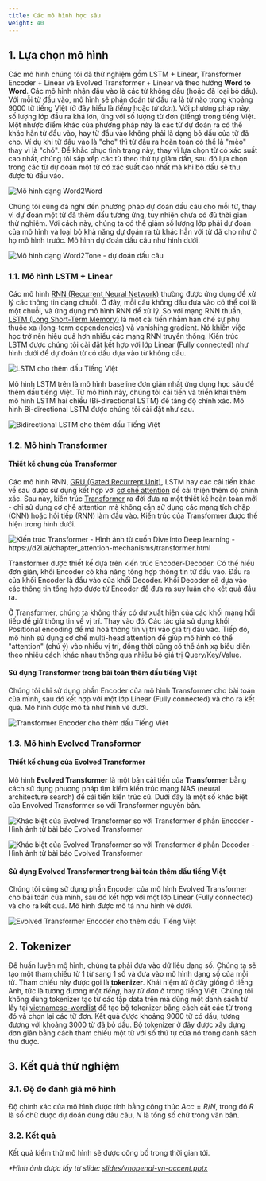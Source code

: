```yaml
---
title: Các mô hình học sâu
weight: 40
---
```


## 1. Lựa chọn mô hình

Các mô hình chúng tôi đã thử nghiệm gồm LSTM + Linear, Transformer Encoder + Linear và Evolved Transformer + Linear và theo hướng **Word to Word**. Các mô hình nhận đầu vào là các từ không dấu (hoặc đã loại bỏ dấu). Với mỗi từ đầu vào, mô hình sẽ phán đoán từ đầu ra là từ nào trong khoảng 9000 từ tiếng Việt (ở đây hiểu là *tiếng* hoặc *từ đơn*). Với phương pháp này, số lượng lớp đầu ra khá lớn, ứng với số lượng từ đơn (tiếng) trong tiếng Việt. Một nhược điểm khác của phương pháp này là các từ dự đoán ra có thể khác hẳn từ đầu vào, hay từ đầu vào không phải là dạng bỏ dấu của từ đã cho. Ví dụ khi từ đầu vào là "cho" thì từ đầu ra hoàn toàn có thể là "mèo" thay vì là "chó". Để khắc phục tình trạng này, thay vì lựa chọn từ có xác suất cao nhất, chúng tôi sắp xếp các từ theo thứ tự giảm dần, sau đó lựa chọn trong các từ dự đoán một từ có xác suất cao nhất mà khi bỏ dấu sẽ thu được từ đầu vào.

![Mô hình dạng Word2Word](word-to-word.png)

Chúng tôi cũng đã nghĩ đến phương pháp dự đoán dấu câu cho mỗi từ, thay vì dự đoán một từ đã thêm dấu tương ứng, tuy nhiên chưa có đủ thời gian thử nghiệm. Với cách này, chúng ta có thể giảm số lượng lớp phải dự đoán của mô hình và loại bỏ khả năng dự đoán ra từ khác hẳn với từ đã cho như ở họ mô hình trước. Mô hình dự đoán dấu câu như hình dưới.

![Mô hình dạng Word2Tone - dự đoán dấu câu](word-to-tone.png)

### 1.1. Mô hình LSTM + Linear

Các mô hình [RNN (Recurrent Neural Network)](https://en.wikipedia.org/wiki/Recurrent_neural_network) thường được ứng dụng để xử lý các thông tin dạng chuỗi. Ở đây, mỗi câu không dấu đưa vào có thể coi là một chuỗi, và ứng dụng mô hình RNN để xử lý. So với mạng RNN thuần, [LSTM (Long Short-Term Memory)](https://en.wikipedia.org/wiki/Long_short-term_memory) là một cải tiến nhằm hạn chế sự phụ thuộc xa (long-term dependencies) và vanishing gradient. Nó khiến việc học trở nên hiệu quả hơn nhiều các mạng RNN truyền thống. Kiến trúc LSTM được chúng tôi cài đặt kết hợp với lớp Linear (Fully connected) như hình dưới để dự đoán từ có dấu dựa vào từ không dầu.

![LSTM cho thêm dấu Tiếng Việt](lstm.png)

Mô hình LSTM trên là mô hình baseline đơn giản nhất ứng dụng học sâu để thêm dấu tiếng Việt. Từ mô hình này, chúng tôi cải tiến và triển khai thêm mô hình LSTM hai chiều (Bi-directional LSTM) để tăng độ chính xác. Mô hình Bi-directional LSTM được chúng tôi cài đặt như sau.

![Bidirectional LSTM cho thêm dấu Tiếng Việt](bi-lstm.png)

### 1.2. Mô hình Transformer

#### Thiết kế chung của Transformer

Các mô hình RNN, [GRU (Gated Recurrent Unit)](https://en.wikipedia.org/wiki/Gated_recurrent_unit), LSTM hay các cải tiến khác về sau được sử dụng kết hợp với [cơ chế attention](https://d2l.ai/chapter_attention-mechanisms/) để cải thiện thêm độ chính xác. Sau này, kiến trúc [Transformer](https://arxiv.org/abs/1706.03762) ra đời đưa ra một thiết kế hoàn toàn mới - chỉ sử dụng cơ chế attention mà không cần sử dụng các mạng tích chập (CNN) hoặc hồi tiếp (RNN) làm đầu vào. Kiến trúc của Transformer được thể hiện trong hình dưới.

![Kiến trúc Transformer - Hình ảnh từ cuốn Dive into Deep learning - <https://d2l.ai/chapter_attention-mechanisms/transformer.html>](transformer.svg)

Transformer được thiết kế dựa trên kiến trúc Encoder-Decoder. Có thể hiểu đơn giản, khối Encoder có khả năng tổng hợp thông tin từ đầu vào. Đầu ra của khối Encoder là đầu vào của khối Decoder. Khối Decoder sẽ dựa vào các thông tin tổng hợp được từ Encoder để đưa ra suy luận cho kết quả đầu ra.

Ở Transformer, chúng ta không thấy có dự xuất hiện của các khối mạng hồi tiếp để giữ thông tin về vị trí. Thay vào đó. Các tác giả sử dụng khổi Positional encoding để mã hoá thông tin vị trí vào giá trị đầu vào. Tiếp đó, mô hình sử dụng cơ chế multi-head attention để giúp mô hình có thể "attention" (chú ý) vào nhiều vị trí, đồng thời cũng có thể ánh xạ biểu diễn theo nhiều cách khác nhau thông qua nhiều bộ giá trị Query/Key/Value.

#### Sử dụng Transformer trong bài toán thêm dấu tiếng Việt

Chúng tôi chỉ sử dụng phần Encoder của mô hình Transformer cho bài toán của mình, sau đó kết hợp với một lớp Linear (Fully connected) và cho ra kết quả. Mô hình được mô tả như hình vẽ dưới.

![Transformer Encoder cho thêm dấu Tiếng Việt](transformer-encoder-linear.png)

### 1.3. Mô hình Evolved Transformer

#### Thiết kế chung của Evolved Transformer

Mô hình **Evolved Transformer** là một bản cải tiến của **Transformer** bằng cách sử dụng phương pháp tìm kiếm kiến trúc mạng NAS (neural architecture search) để cải tiến kiến trúc cũ. Dưới đây là một số khác biệt của Envolved Transformer so với Transformer nguyên bản.

![Khác biệt của Evolved Transformer so với Transformer ở phần Encoder - Hình ảnh từ bài báo Evolved Transformer](evolved-transformer-1.png)

![Khác biệt của Evolved Transformer so với Transformer ở phần Decoder - Hình ảnh từ bài báo Evolved Transformer](evolved-transformer-2.png)

#### Sử dụng Evolved Transformer trong bài toán thêm dấu tiếng Việt

Chúng tôi cũng sử dụng phần Encoder của mô hình Evolved Transformer cho bài toán của mình, sau đó kết hợp với một lớp Linear (Fully connected) và cho ra kết quả. Mô hình được mô tả như hình vẽ dưới.

![Evolved Transformer Encoder cho thêm dấu Tiếng Việt](evolved-transformer-encoder-linear.png)

## 2. Tokenizer

Để huấn luyện mô hình, chúng ta phải đưa vào dữ liệu dạng số. Chúng ta sẽ tạo một tham chiếu từ 1 từ sang 1 số và đưa vào mô hình dạng số của mỗi từ. Tham chiếu này được gọi là **tokenizer**. Khái niệm *từ* ở đây giống ở tiếng Anh, tức là tương đương một *tiếng*, hay *từ đơn* ở trong tiếng Việt. Chúng tôi không dùng tokenizer tạo từ các tập data trên mà dùng một danh sách từ lấy tại [vietnamese-wordlist](https://github.com/VNOpenAI/vietnamese-wordlist) để tạo bộ tokenizer bằng cách cắt các từ trong đó và chọn lại các từ đơn. Kết quả được khoảng 9000 từ có dấu, tương đương với khoảng 3000 từ đã bỏ dấu. Bộ tokenizer ở đây được xây dựng đơn giản bằng cách tham chiếu một từ với số thứ tự của nó trong danh sách thu được.


## 3. Kết quả thử nghiệm

### 3.1. Độ đo đánh giá mô hình

Độ chính xác của mô hình được tính bằng công thức $Acc = R / N$, trong đó $R$ là số chữ được dự đoán đúng dâu câu, $N$ là tổng số chữ trong văn bản.

### 3.2. Kết quả

Kết quả kiểm thử mô hình sẽ được công bố trong thời gian tới.

<!-- Kết quả kiểm thử (độ chính xác) trên tập test của các mô hình như sau:

|Mô hình| Tham số huấn luyện | Độ chính xác |
|---|---|---|
|Large BiLSTM|Adam, betas=(0.9, 0.98), lr=1e-4, epochs=19| 95.71% |
|Evolved Transformer |Adam, betas=(0.9, 0.98), lr=3e-4, epochs=14| 97.94% |
|Transformer |Đang cập nhật...| Đang cập nhật... | -->


*\*Hình ảnh được lấy từ slide: [slides/vnopenai-vn-accent.pptx](/slides/vnopenai-vn-accent.pptx)*